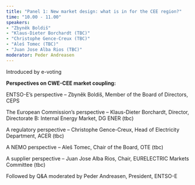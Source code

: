 ```yaml
---
title: "Panel 1: New market design: what is in for the CEE region?"
time: "10.00 - 11.00"
speakers:
- "Zbyněk Boldiš"
- "Klaus-Dieter Borchardt (TBC)"
- "Christophe Gence-Creux (TBC)"
- "Aleš Tomec (TBC)"
- "Juan Jose Alba Rios (TBC)"
moderator: Peder Andreasen
---
```


Introduced by e-voting

__Perspectives on CWE-CEE market coupling:__

ENTSO-E’s perspective – Zbyněk Boldiš, Member of the Board of Directors, CEPS

The European Commission’s perspective – Klaus-Dieter Borchardt, Director, Directorate B: Internal Energy Market, DG ENER (tbc)

A regulatory perspective – Christophe Gence-Creux, Head of Electricity Department, ACER (tbc)

A NEMO perspective – Aleš Tomec, Chair of the Board, OTE (tbc)

A supplier perspective – Juan Jose Alba Rios, Chair, EURELECTRIC Markets Committee (tbc)


Followed by Q&A moderated by Peder Andreasen, President, ENTSO-E
